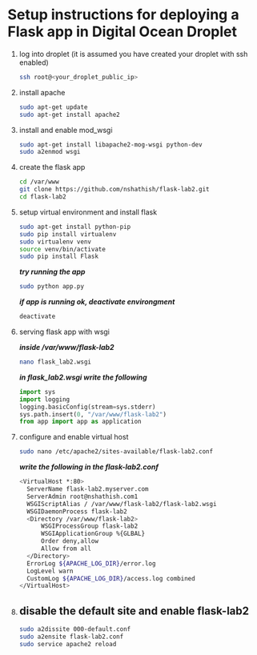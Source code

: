 # Setup instructions for deploying a Flask app in Digital Ocean Droplet

1. log into droplet (it is assumed you have created your droplet with ssh enabled)

    ```bash
    ssh root@<your_droplet_public_ip>
    ```
2. install apache

    ```bash
    sudo apt-get update
    sudo apt-get install apache2
    ```
3. install and enable mod_wsgi

    ```bash
    sudo apt-get install libapache2-mog-wsgi python-dev
    sudo a2enmod wsgi
    ```
4. create the flask app

     ```bash
    cd /var/www
    git clone https://github.com/nshathish/flask-lab2.git
    cd flask-lab2
    ```
5. setup virtual environment and install flask

    ```bash
    sudo apt-get install python-pip
    sudo pip install virtualenv
    sudo virtualenv venv
    source venv/bin/activate
    sudo pip install Flask
    ```
    **_try running the app_**
    ```bash
    sudo python app.py
    ```
    **_if app is running ok, deactivate environgment_**
    ```bash
    deactivate
    ```
6. serving flask app with wsgi

    **_inside /var/www/flask-lab2_**
    ```bash
    nano flask_lab2.wsgi
    ```
    **_in flask_lab2.wsgi write the following_**
    ```python
    import sys
    import logging
    logging.basicConfig(stream=sys.stderr)
    sys.path.insert(0, "/var/www/flask-lab2")
    from app import app as application
    ```
7. configure and enable virtual host

    ```bash
    sudo nano /etc/apache2/sites-available/flask-lab2.conf
    ```
    **_write the following in the flask-lab2.conf_**
    ```bash
    <VirtualHost *:80>
      ServerName flask-lab2.myserver.com
      ServerAdmin root@nshathish.com1
      WSGIScriptAlias / /var/www/flask-lab2/flask-lab2.wsgi
      WSGIDaemonProcess flask-lab2
      <Directory /var/www/flask-lab2>
          WSGIProcessGroup flask-lab2
          WSGIApplicationGroup %{GLBAL}
          Order deny,allow
          Allow from all
      </Directory>
      ErrorLog ${APACHE_LOG_DIR}/error.log
      LogLevel warn
      CustomLog ${APACHE_LOG_DIR}/access.log combined
    </VirtualHost>
    ```
8. ## disable the default site and enable flask-lab2

    ```bash
    sudo a2dissite 000-default.conf
    sudo a2ensite flask-lab2.conf
    sudo service apache2 reload
    ```
